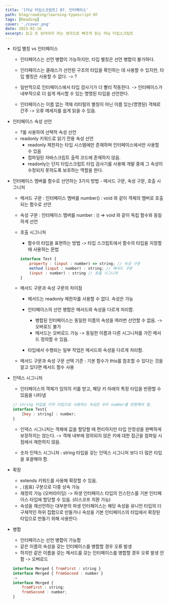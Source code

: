 ```yaml
---
title: '[러닝 타입스크립트] 07. 인터페이스'
path: blog/reading/learning-typescript-07
tags: [Reading]
cover: './cover.png'
date: 2023-02-16
excerpt: 읽고 또 읽어야지 라는 생각으로 빠르게 읽는 러닝 타입스크립트
---
```


 * 타입 별칭 vs 인터페이스 
	* 인터페이스는 선언 병합이 가능하지만, 타입 별칭은 선언 병합이 불가하다.

	* 인터페이스는 클래스가 선언된 구조의 타입을 확인하는 데 사용할 수 있지만, 타입 별칭은 사용할 수 없다. -> ?

	* 일반적으로 인터페이스에서 타입 검사기가 더 빨리 작동한다. -> 인터페이스가 내부적으로 더 쉽게 캐시할 수 있는 명명된 타입을 선언한다.

	* 인터페이스는 이름 없는 객체 리터럴의 별칭이 아닌 이름 있는(명명된) 객체로 간주 -> 오류 메세지를 쉽게 읽을 수 있음.

* 인터페이스 속성 선언
	* ?를 사용하여 선택적 속성 선언
	* readonly 키워드로 읽기 전용 속성 선언
		* readonly 제한자는 타입 시스템에만 존재하며 인터페이스에서만 사용할 수 있음
		* 컴파일된 자바스크립트 출력 코드에 존재하지 않음.
		* readonly는 단지 타입스크립트 타입 검사기를 사용해 개발 중에 그 속성이 수정되지 못하도록 보호하는 역할을 한다.

* 인터페이스 멤버를 함수로 선언하는 3가지 방법 - 메서드 구문, 속성 구문, 호출 시그니처
	* 메서드 구문 : 인터페이스 멤버를 number() : void 와 같이 객체의 멤버로 호출되는 함수로 선언
	* 속성 구문  : 인터페이스 멤버를 number : () => void 와 같이 독립 함수와  동일하게 선언
	* 호출 시그니처 
		* 함수의 타입을 표현하는 방법 -> 타입 스크립트에서 함수의 타입을 지정할 때 사용하는 문법

		```js
		interface Test {
			property : (input : number) => string; // 속성 구문 
			method (input : number) : string; // 메서드 구문
			(input : number) : string // 호출 시그니처
		}
		```
	* 메서드 구문과 속성 구문의 차이점 
		* 메서드는 readonly 제한자를 사용할 수 없다. 속성은 가능 

		* 인터페이스의 선언 병합은 메서드와 속성을 다르게 처리함. 
			* 병합된 인터페이스는 동일한 이름의 속성을 여러번 선언할 수 없음. -> 오버로드 불가 
			* 메서드는 오버로드 가능 -> 동일한 이름과 다른 시그니처를 가진 메서드 정의할 수 있음.

		* 타입에서 수행되는 일부 작업은 메서드와 속성을 다르게 처리함.

	* 메서드 구문과 속성 구문 선택 기준 : 기본 함수가 this를 참조할 수 있다는 것을 알고 있다면 메서드 함수 사용

* 인덱스 시그니처
	* 인터페이스의 객체가 임의의 키를 받고, 해당 키 아래의 특정 타입을 반환할 수 있음을 나타냄

	```js
	// string 타입을 키의 타입으로 사용하는 속성은 모두 number를 반환해야 함.
	interface Test{
		[key : string] : number;
	}
	```

	* 인덱스 시그니처는 객체에 값을 할당할 때 편리하지만 타입 안정성을 완벽하게 보장하지는 않는다. -> 객체 내부에 정의되지 않은 키에 대한 접근을 컴파일 시점에서 제한하지 않음.

	* 숫자 인덱스 시그니처 : string 타입을 갖는 인덱스 시그니처 보다 더 많은 타입을 포괄해야 함.

* 확장 
	* extends 키워드를 사용해 확장할 수 있음. 
	* , (쉼표) 구분으로 다중 상속 가능
	* 재정의 가능 (오버라이딩) -> 파생 인터페이스 타입의 인스턴스를 기본 인터페이스 타입에 할당할 수 있음. (리스코프 치환 가능)
	* 속성을 재선언하는 대부분의 파생 인터페이스는 해당 속성을 유니언 타입의 더 구체적인 하위 집합으로 만들거나 속성을 기본 인터페이스의 타입에서 확장된 타입으로 만들기 위해 사용한다.

* 병합 
	* 인터페이스는 선언 병합이 가능함 
	* 같은 이름의 속성을 갖는 인터페이스를 병합할 경우 오류 발생 
	* 하지만 같은 이름을 갖는 메서드를 갖는 인터페이스를 병합할 경우 오류 발생 안함 -> 오버로드
	```js
	interface Merged { fromFirst : string }
	interface Merged { fromSecond : number }
	-> 
	interface Merged {
		fromFirst : string;
		fromSecond : number;
	}
	```